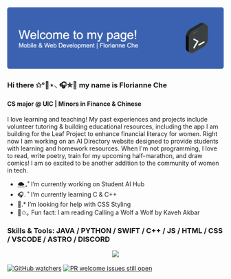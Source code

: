 ### ![Header](./github-header-image.png)
### Hi there ✩°🌊⋆⸜ 🎧✮🫧 my name is Florianne Che
#### CS major @ UIC | Minors in Finance & Chinese

I love learning and teaching! My past experiences and projects include volunteer tutoring & building educational resources, including the app I am building for the Leaf Project to enhance financial literacy for women. Right now I am working on an AI Directory website designed to provide students with learning and homework resources. When I'm not programming, I love to read, write poetry, train for my upcoming half-marathon, and draw comics! I am so excited to be another addition to the community of women in tech. 

- 🌨️₊˚ I’m currently working on Student AI Hub 
- 🎧. ˚ I’m currently learning C & C++ 
- 🩵.* I’m looking for help with CSS Styling 
- 🎐✩｡ Fun fact: I am reading Calling a Wolf a Wolf by Kaveh Akbar 

### Skills & Tools: JAVA / PYTHON / SWIFT / C++ / JS / HTML / CSS / VSCODE / ASTRO / DISCORD

<p align="center">
  <a href="https://skillicons.dev">
    <img src="https://skillicons.dev/icons?i=java,py,swift,cpp,js,html,css,vscode,astro,discord" />
  </a>
</p>

[![GitHub watchers](https://img.shields.io/github/watchers/Naereen/StrapDown.js.svg?style=social&label=Watch&maxAge=2592000)](https://GitHub.com/Naereen/StrapDown.js/watchers/)
[![PR welcome issues still open](https://badgen.net/https/pr-welcome-badge.vercel.app/api/badge/fastify/help)](https://github.com/sinchang/pr-welcome-badge)
